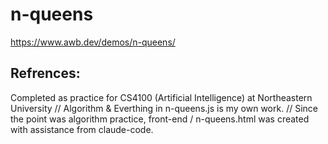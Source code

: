 # n-queens

https://www.awb.dev/demos/n-queens/

## Refrences:
Completed as practice for CS4100 (Artificial Intelligence) at Northeastern University //
Algorithm & Everthing in n-queens.js is my own work. //
Since the point was algorithm practice, front-end / n-queens.html was created with assistance from claude-code.
